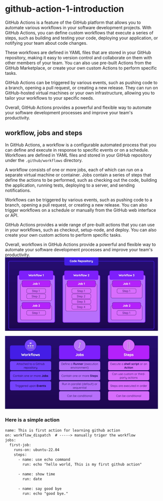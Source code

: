 # github-action-1-introduction
GitHub Actions is a feature of the GitHub platform that allows you to automate various workflows in your software development projects. With GitHub Actions, you can define custom workflows that execute a series of steps, such as building and testing your code, deploying your application, or notifying your team about code changes.

These workflows are defined in YAML files that are stored in your GitHub repository, making it easy to version control and collaborate on them with other members of your team. You can also use pre-built Actions from the GitHub Marketplace, or create your own custom Actions to perform specific tasks.

GitHub Actions can be triggered by various events, such as pushing code to a branch, opening a pull request, or creating a new release. They can run on GitHub-hosted virtual machines or your own infrastructure, allowing you to tailor your workflows to your specific needs.

Overall, GitHub Actions provides a powerful and flexible way to automate your software development processes and improve your team's productivity.

## workflow, jobs and steps
In GitHub Actions, a workflow is a configurable automated process that you can define and execute in response to specific events or on a schedule. Workflows are defined in YAML files and stored in your GitHub repository under the `.github/workflows` directory.

A workflow consists of one or more jobs, each of which can run on a separate virtual machine or container. Jobs contain a series of steps that define the actions to be performed, such as checking out the code, building the application, running tests, deploying to a server, and sending notifications.

Workflows can be triggered by various events, such as pushing code to a branch, opening a pull request, or creating a new release. You can also trigger workflows on a schedule or manually from the GitHub web interface or API.

GitHub Actions provides a wide range of pre-built actions that you can use in your workflows, such as checkout, setup-node, and deploy. You can also create your own custom actions to perform specific tasks.

Overall, workflows in GitHub Actions provide a powerful and flexible way to automate your software development processes and improve your team's productivity.
![image1](image/1.png)


![image1](image/2.png)

### Here is a simple action
```
name: This is first action for learning github action
on: workflow_dispatch  # -----> manually triger the workflow
jobs:
  first-job:
    runs-on: ubuntu-22.04
    steps:
      - name: use echo command
        run: echo "hello world, This is my first github action"
      
      - name: show time
        run: date
        
      - name: say good bye
        run: echo "good bye."



```
